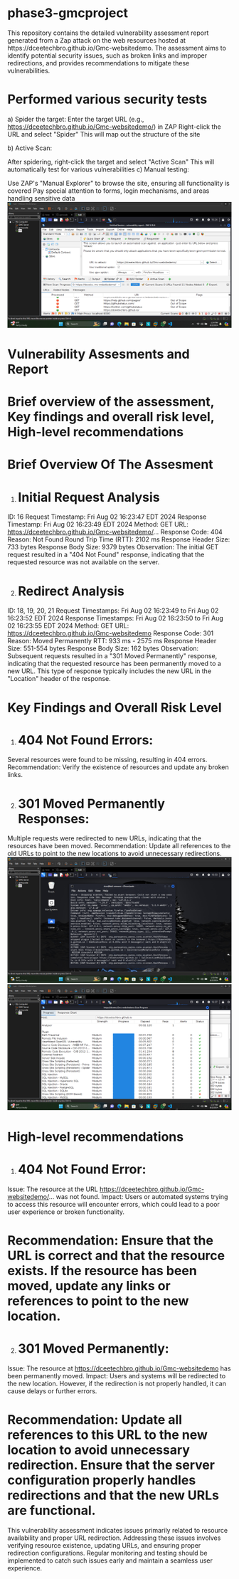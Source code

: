 <h1>phase3-gmcproject</h1>
This repository contains the detailed vulnerability assessment report generated from a Zap attack on the web resources hosted at https://dceetechbro.github.io/Gmc-websitedemo. The assessment aims to identify potential security issues, such as broken links and improper redirections, and provides recommendations to mitigate these vulnerabilities.

<h1>Performed various security tests</h1>

a) Spider the target:
Enter the target URL (e.g., https://dceetechbro.github.io/Gmc-websitedemo/) in ZAP
Right-click the URL and select "Spider"
This will map out the structure of the site

b) Active Scan:

After spidering, right-click the target and select "Active Scan"
This will automatically test for various vulnerabilities
c) Manual testing:

Use ZAP's "Manual Explorer" to browse the site, ensuring all functionality is covered
Pay special attention to forms, login mechanisms, and areas handling sensitive data
<img src="spiderzap.png">

<h1>Vulnerability Assesments and Report</h1>

<h1>Brief overview of the assessment,
Key findings and overall risk level,
High-level recommendations</h1>

<h1>Brief Overview Of The Assesment</h1>

1. <h1>Initial Request Analysis</h1>

ID: 16
Request Timestamp: Fri Aug 02 16:23:47 EDT 2024
Response Timestamp: Fri Aug 02 16:23:49 EDT 2024
Method: GET
URL: https://dceetechbro.github.io/Gmc-websitedemo/...
Response Code: 404
Reason: Not Found
Round Trip Time (RTT): 2102 ms
Response Header Size: 733 bytes
Response Body Size: 9379 bytes
Observation: The initial GET request resulted in a "404 Not Found" response, indicating that the requested resource was not available on the server.

2. <h1>Redirect Analysis</h1>

ID: 18, 19, 20, 21
Request Timestamps: Fri Aug 02 16:23:49 to Fri Aug 02 16:23:52 EDT 2024
Response Timestamps: Fri Aug 02 16:23:50 to Fri Aug 02 16:23:55 EDT 2024
Method: GET
URL: https://dceetechbro.github.io/Gmc-websitedemo
Response Code: 301
Reason: Moved Permanently
RTT: 933 ms - 2575 ms
Response Header Size: 551-554 bytes
Response Body Size: 162 bytes
Observation: Subsequent requests resulted in a "301 Moved Permanently" response, indicating that the requested resource has been permanently moved to a new URL. This type of response typically includes the new URL in the "Location" header of the response.

<h1>Key Findings and Overall Risk Level</h1>

1. <h1>404 Not Found Errors:</h1>

Several resources were found to be missing, resulting in 404 errors.
Recommendation: Verify the existence of resources and update any broken links.


2. <h1>301 Moved Permanently Responses:</h1>

Multiple requests were redirected to new URLs, indicating that the resources have been moved.
Recommendation: Update all references to the old URLs to point to the new locations to avoid unnecessary redirections.
<img src="zapkalireport.png">
<img src="zapanalyzer.png">

<h1>High-level recommendations</h1>

1. <h1>404 Not Found Error:</h1>

Issue: The resource at the URL https://dceetechbro.github.io/Gmc-websitedemo/... was not found.
Impact: Users or automated systems trying to access this resource will encounter errors, which could lead to a poor user experience or broken functionality.
<h1>Recommendation: Ensure that the URL is correct and that the resource exists. If the resource has been moved, update any links or references to point to the new location.</h1>

2. <h1>301 Moved Permanently:</h1>

Issue: The resource at https://dceetechbro.github.io/Gmc-websitedemo has been permanently moved.
Impact: Users and systems will be redirected to the new location. However, if the redirection is not properly handled, it can cause delays or further errors.
<h1>Recommendation: Update all references to this URL to the new location to avoid unnecessary redirection. Ensure that the server configuration properly handles redirections and that the new URLs are functional.</h1>

This vulnerability assessment indicates issues primarily related to resource availability and proper URL redirection. Addressing these issues involves verifying resource existence, updating URLs, and ensuring proper redirection configurations. Regular monitoring and testing should be implemented to catch such issues early and maintain a seamless user experience.
